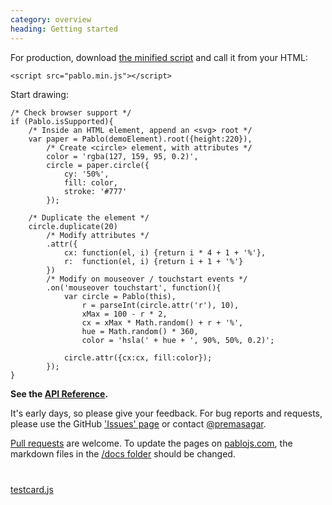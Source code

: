 ```yaml
--- 
category: overview
heading: Getting started
---
```


For production, download <a href="https://github.com/downloads/dharmafly/pablo/pablo.min.js" target="_blank">the minified script</a> and call it from your HTML:

    <script src="pablo.min.js"></script>

Start drawing:

    /* Check browser support */
    if (Pablo.isSupported){
        /* Inside an HTML element, append an <svg> root */
        var paper = Pablo(demoElement).root({height:220}),
            /* Create <circle> element, with attributes */
            color = 'rgba(127, 159, 95, 0.2)',
            circle = paper.circle({
                cy: '50%',
                fill: color,
                stroke: '#777'
            });

        /* Duplicate the element */
        circle.duplicate(20)
            /* Modify attributes */
            .attr({
                cx: function(el, i) {return i * 4 + 1 + '%'},
                r:  function(el, i) {return i + 1 + '%'}
            })
            /* Modify on mouseover / touchstart events */
            .on('mouseover touchstart', function(){
                var circle = Pablo(this),
                    r = parseInt(circle.attr('r'), 10),
                    xMax = 100 - r * 2,
                    cx = xMax * Math.random() + r + '%',
                    hue = Math.random() * 360,
                    color = 'hsla(' + hue + ', 90%, 50%, 0.2)';

                circle.attr({cx:cx, fill:color});
            });
    }


**See the [API Reference][reference].**

It's early days, so please give your feedback. For bug reports and requests, please use the GitHub ['Issues' page][issues] or contact [@premasagar][prem-twitter].

[Pull requests][pull-requests] are welcome. To update the pages on [pablojs.com][pablo-site], the markdown files in the [/docs folder][docs-folder] should be changed.


<!-- Testcard demo -->
<div id="testcard" style="margin-top:40px">
    <script>
        // Load testcard script on DOM ready
        if (document.addEventListener){
            document.addEventListener('DOMContentLoaded', function(){
                var script = document.createElement('script');
                document.body.appendChild(script);
                script.src = 'https://raw.github.com/dharmafly/pablo/master/examples/testcard/testcard.js';
            }, false);
        }
    </script>
</div>

[testcard.js][testcard.js]


[pablo-site]: http://pablojs.com
[reference]: http://pablojs.com/reference/
[issues]: https://github.com/dharmafly/pablo/issues
[changelog]: http://pablojs.com/details/#changelog
[prem-twitter]: https://twitter.com/premasagar
[docs-folder]: https://github.com/dharmafly/pablo/tree/master/docs
[pull-requests]: https://help.github.com/articles/using-pull-requests
[testcard.js]: https://github.com/dharmafly/pablo/blob/master/examples/testcard/testcard.js
